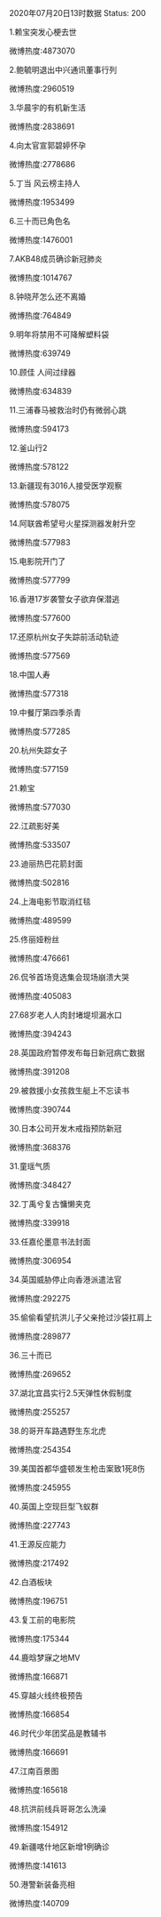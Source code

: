 2020年07月20日13时数据
Status: 200

1.赖宝突发心梗去世

微博热度:4873070

2.鲍毓明退出中兴通讯董事行列

微博热度:2960519

3.华晨宇的有机新生活

微博热度:2838691

4.向太官宣郭碧婷怀孕

微博热度:2778686

5.丁当 风云榜主持人

微博热度:1953499

6.三十而已角色名

微博热度:1476001

7.AKB48成员确诊新冠肺炎

微博热度:1014767

8.钟晓芹怎么还不离婚

微博热度:764849

9.明年将禁用不可降解塑料袋

微博热度:639749

10.顾佳 人间过绿器

微博热度:634839

11.三浦春马被救治时仍有微弱心跳

微博热度:594173

12.釜山行2

微博热度:578122

13.新疆现有3016人接受医学观察

微博热度:578075

14.阿联酋希望号火星探测器发射升空

微博热度:577983

15.电影院开门了

微博热度:577799

16.香港17岁袭警女子欲弃保潜逃

微博热度:577600

17.还原杭州女子失踪前活动轨迹

微博热度:577569

18.中国人寿

微博热度:577318

19.中餐厅第四季杀青

微博热度:577285

20.杭州失踪女子

微博热度:577159

21.赖宝

微博热度:577030

22.江疏影好美

微博热度:533507

23.迪丽热巴花箭封面

微博热度:502816

24.上海电影节取消红毯

微博热度:489599

25.佟丽娅粉丝

微博热度:476661

26.侃爷首场竞选集会现场崩溃大哭

微博热度:405083

27.68岁老人人肉封堵堤坝漏水口

微博热度:394243

28.英国政府暂停发布每日新冠病亡数据

微博热度:391208

29.被救援小女孩救生艇上不忘读书

微博热度:390744

30.日本公司开发木戒指预防新冠

微博热度:368376

31.童瑶气质

微博热度:348427

32.丁禹兮复古慵懒夹克

微博热度:339918

33.任嘉伦墨意书法封面

微博热度:306954

34.英国威胁停止向香港派遣法官

微博热度:292275

35.偷偷看望抗洪儿子父亲抢过沙袋扛肩上

微博热度:289877

36.三十而已

微博热度:269652

37.湖北宜昌实行2.5天弹性休假制度

微博热度:255257

38.的哥开车路遇野生东北虎

微博热度:254354

39.美国首都华盛顿发生枪击案致1死8伤

微博热度:245955

40.英国上空现巨型飞蚁群

微博热度:227743

41.王源反应能力

微博热度:217492

42.白酒板块

微博热度:196751

43.复工前的电影院

微博热度:175344

44.鹿晗梦寐之地MV

微博热度:166871

45.穿越火线终极预告

微博热度:166854

46.时代少年团奖品是教辅书

微博热度:166691

47.江南百景图

微博热度:165618

48.抗洪前线兵哥哥怎么洗澡

微博热度:154912

49.新疆喀什地区新增1例确诊

微博热度:141613

50.港警新装备亮相

微博热度:140709


